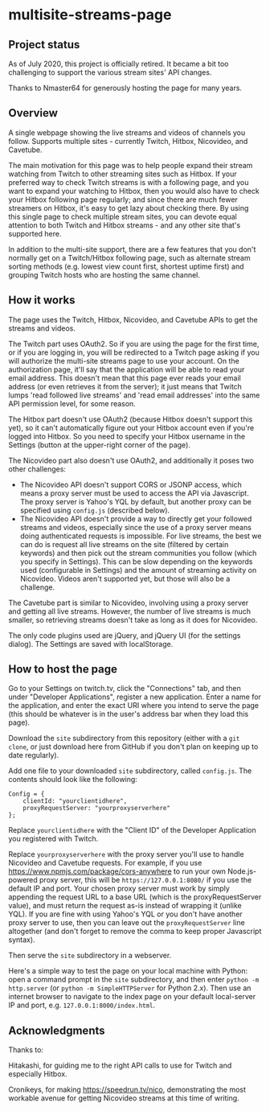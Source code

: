 multisite-streams-page
======================


Project status
--------------

As of July 2020, this project is officially retired. It became a bit too challenging to support the various stream sites' API changes.

Thanks to Nmaster64 for generously hosting the page for many years.


Overview
--------

A single webpage showing the live streams and videos of channels you follow. Supports multiple sites - currently Twitch, Hitbox, Nicovideo, and Cavetube.

The main motivation for this page was to help people expand their stream watching from Twitch to other streaming sites such as Hitbox. If your preferred way to check Twitch streams is with a following page, and you want to expand your watching to Hitbox, then you would also have to check your Hitbox following page regularly; and since there are much fewer streamers on Hitbox, it's easy to get lazy about checking there. By using this single page to check multiple stream sites, you can devote equal attention to both Twitch and Hitbox streams - and any other site that's supported here.

In addition to the multi-site support, there are a few features that you don't normally get on a Twitch/Hitbox following page, such as alternate stream sorting methods (e.g. lowest view count first, shortest uptime first) and grouping Twitch hosts who are hosting the same channel.


How it works
------------

The page uses the Twitch, Hitbox, Nicovideo, and Cavetube APIs to get the streams and videos.

The Twitch part uses OAuth2. So if you are using the page for the first time, or if you are logging in, you will be redirected to a Twitch page asking if you will authorize the multi-site streams page to use your account. On the authorization page, it'll say that the application will be able to read your email address. This doesn't mean that this page ever reads your email address (or even retrieves it from the server); it just means that Twitch lumps 'read followed live streams' and 'read email addresses' into the same API permission level, for some reason.

The Hitbox part doesn't use OAuth2 (because Hitbox doesn't support this yet), so it can't automatically figure out your Hitbox account even if you're logged into Hitbox. So you need to specify your Hitbox username in the Settings (button at the upper-right corner of the page).

The Nicovideo part also doesn't use OAuth2, and additionally it poses two other challenges:

* The Nicovideo API doesn't support CORS or JSONP access, which means a proxy server must be used to access the API via Javascript. The proxy server is Yahoo's YQL by default, but another proxy can be specified using `config.js` (described below).
* The Nicovideo API doesn't provide a way to directly get your followed streams and videos, especially since the use of a proxy server means doing authenticated requests is impossible. For live streams, the best we can do is request all live streams on the site (filtered by certain keywords) and then pick out the stream communities you follow (which you specify in Settings). This can be slow depending on the keywords used (configurable in Settings) and the amount of streaming activity on Nicovideo. Videos aren't supported yet, but those will also be a challenge.

The Cavetube part is similar to Nicovideo, involving using a proxy server and getting all live streams. However, the number of live streams is much smaller, so retrieving streams doesn't take as long as it does for Nicovideo.

The only code plugins used are jQuery, and jQuery UI (for the settings dialog). The Settings are saved with localStorage.


How to host the page
--------------------

Go to your Settings on twitch.tv, click the "Connections" tab, and then under "Developer Applications", register a new application. Enter a name for the application, and enter the exact URI where you intend to serve the page (this should be whatever is in the user's address bar when they load this page).

Download the `site` subdirectory from this repository (either with a `git clone`, or just download here from GitHub if you don't plan on keeping up to date regularly).

Add one file to your downloaded `site` subdirectory, called `config.js`. The contents should look like the following:

```
Config = {
    clientId: "yourclientidhere",
    proxyRequestServer: "yourproxyserverhere"
};
```
Replace `yourclientidhere` with the "Client ID" of the Developer Application you registered with Twitch.

Replace `yourproxyserverhere` with the proxy server you'll use to handle Nicovideo and Cavetube requests. For example, if you use https://www.npmjs.com/package/cors-anywhere to run your own Node.js-powered proxy server, this will be `https://127.0.0.1:8080/` if you use the default IP and port. Your chosen proxy server must work by simply appending the request URL to a base URL (which is the proxyRequestServer value), and must return the request as-is instead of wrapping it (unlike YQL). If you are fine with using Yahoo's YQL or you don't have another proxy server to use, then you can leave out the `proxyRequestServer` line altogether (and don't forget to remove the comma to keep proper Javascript syntax).

Then serve the `site` subdirectory in a webserver.

Here's a simple way to test the page on your local machine with Python: open a command prompt in the `site` subdirectory, and then enter `python -m http.server` (or `python -m SimpleHTTPServer` for Python 2.x). Then use an internet browser to navigate to the index page on your default local-server IP and port, e.g. `127.0.0.1:8000/index.html`.


Acknowledgments
----------------

Thanks to:

Hitakashi, for guiding me to the right API calls to use for Twitch and especially Hitbox.

Cronikeys, for making https://speedrun.tv/nico, demonstrating the most workable avenue for getting Nicovideo streams at this time of writing.
